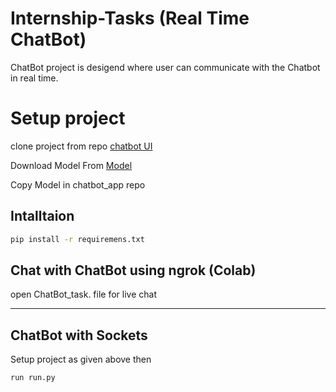 # Internship-Tasks (Real Time ChatBot)
ChatBot project is desigend where user can communicate with the Chatbot in real time.

# Setup project
  
  clone project from repo
  [chatbot UI](https://github.com/USTAADCOM/chatbot_task.git)
  
  Download Model From
  [Model](https://drive.google.com/file/d/157cGLz6s94la0G8bdzxxTOo3D7ckHB1w/view?usp=sharing) 

  Copy Model in chatbot_app repo
## Intalltaion

```bash
pip install -r requiremens.txt
```
## Chat with ChatBot using ngrok (Colab)
open ChatBot_task. file for live chat
_______________________________________
## ChatBot with Sockets 
Setup project as given above then 
```code
run run.py
```

